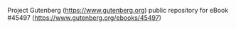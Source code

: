 Project Gutenberg (https://www.gutenberg.org) public repository for eBook #45497 (https://www.gutenberg.org/ebooks/45497)
